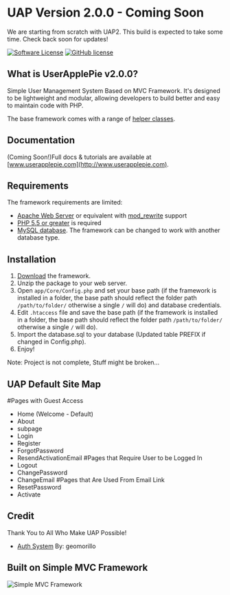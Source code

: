 # UAP Version 2.0.0 - Coming Soon
We are starting from scratch with UAP2.  This build is expected to take some time.  Check back soon for updates!

[![Software License](http://img.shields.io/badge/License-BSD--3-brightgreen.svg?style=flat-square)](LICENSE)
[![GitHub license](https://img.shields.io/badge/license-MIT-blue.svg)](https://raw.githubusercontent.com/simple-mvc-framework/v2/master/license.txt)

## What is UserApplePie v2.0.0?

Simple User Management System Based on MVC Framework. It's designed to be lightweight and modular, allowing developers to build better and easy to maintain code with PHP.

The base framework comes with a range of [helper classes](https://github.com/simple-mvc-framework/framework/tree/master/app/Helpers).

## Documentation

(Coming Soon!)Full docs & tutorials are available at [www.userapplepie.com](http://www.userapplepie.com).

## Requirements

The framework requirements are limited:

- [Apache Web Server](https://httpd.apache.org/) or equivalent with [mod_rewrite](http://httpd.apache.org/docs/current/mod/mod_rewrite.html) support
- [PHP 5.5 or greater](http://php.net/downloads.php) is required
- [MySQL database](http://www.mysql.com/). The framework can be changed to work with another database type.

## Installation

1. [Download](http://www.userapplepie.com/Downloads/) the framework.
2. Unzip the package to your web server.
3. Open `app/Core/Config.php` and set your base path (if the framework is installed in a folder, the base path should reflect the folder path `/path/to/folder/` otherwise a single `/` will do) and database credentials.
4. Edit `.htaccess` file and save the base path (if the framework is installed in a folder, the base path should reflect the folder path `/path/to/folder/` otherwise a single `/` will do).
5. Import the database.sql to your database (Updated table PREFIX if changed in Config.php).
6. Enjoy!

Note: Project is not complete, Stuff might be broken...

## UAP Default Site Map
#Pages with Guest Access
 - Home (Welcome - Default)
 - About
 - subpage
 - Login
 - Register
 - ForgotPassword
 - ResendActivationEmail
#Pages that Require User to be Logged In
 - Logout
 - ChangePassword
 - ChangeEmail
#Pages that Are Used From Email Link
 - ResetPassword
 - Activate

## Credit
Thank You to All Who Make UAP Possible!
- [Auth System](https://github.com/geomorillo/Auth) By: geomorillo

## Built on Simple MVC Framework

![Simple MVC Framework](http://simplemvcframework.com/app/templates/publicthemes/smvc/images/logo.png)
